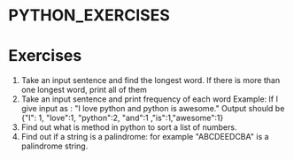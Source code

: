 # PYTHON_EXERCISES
# Exercises

1. Take an input sentence and find the longest word. If there is more than one longest word, print all of them
2. Take an input sentence and print frequency of each word Example: If I give input as : "I love python and   python is awesome." Output should be {"I": 1, "love":1, "python":2, "and":1 ,"is":1,"awesome":1}
3. Find out what is method in python to sort a list of numbers.
4. Find out if a string is a palindrome: for example "ABCDEEDCBA" is a palindrome string.